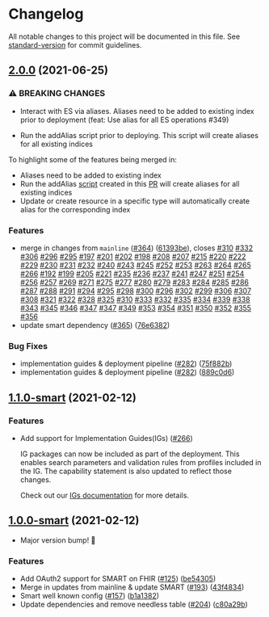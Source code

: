 # Changelog

All notable changes to this project will be documented in this file. See [standard-version](https://github.com/conventional-changelog/standard-version) for commit guidelines.

## [2.0.0](https://github.com/awslabs/fhir-works-on-aws-deployment/compare/v1.1.0-smart...v2.0.0) (2021-06-25)


### ⚠ BREAKING CHANGES

* Interact with ES via aliases. Aliases need to be added to existing index prior to deployment (feat: Use alias for all ES operations #349)
- Run the addAlias script prior to deploying. This script will create aliases for all existing indices


To highlight some of the features being merged in:
* Aliases need to be added to existing index
* Run the addAlias [script](https://github.com/awslabs/fhir-works-on-aws-deployment/blob/94a3187a6fb7a673946a215869c154048603389b/scripts/elasticsearch-operations.js) created in this [PR](https://github.com/awslabs/fhir-works-on-aws-deployment/pull/346) will create aliases for all existing indices 
* Update or create resource in a specific type will automatically create alias for the corresponding index

### Features

* merge in changes from `mainline` ([#364](https://github.com/awslabs/fhir-works-on-aws-deployment/issues/364)) ([61393be](https://github.com/awslabs/fhir-works-on-aws-deployment/commit/61393beac364fd6155020b8e8f9ba097e2c8c6e7)), closes [#310](https://github.com/awslabs/fhir-works-on-aws-deployment/issues/310) [#332](https://github.com/awslabs/fhir-works-on-aws-deployment/issues/332) [#306](https://github.com/awslabs/fhir-works-on-aws-deployment/issues/306) [#296](https://github.com/awslabs/fhir-works-on-aws-deployment/issues/296) [#295](https://github.com/awslabs/fhir-works-on-aws-deployment/issues/295) [#197](https://github.com/awslabs/fhir-works-on-aws-deployment/issues/197) [#201](https://github.com/awslabs/fhir-works-on-aws-deployment/issues/201) [#202](https://github.com/awslabs/fhir-works-on-aws-deployment/issues/202) [#198](https://github.com/awslabs/fhir-works-on-aws-deployment/issues/198) [#208](https://github.com/awslabs/fhir-works-on-aws-deployment/issues/208) [#207](https://github.com/awslabs/fhir-works-on-aws-deployment/issues/207) [#215](https://github.com/awslabs/fhir-works-on-aws-deployment/issues/215) [#220](https://github.com/awslabs/fhir-works-on-aws-deployment/issues/220) [#222](https://github.com/awslabs/fhir-works-on-aws-deployment/issues/222) [#229](https://github.com/awslabs/fhir-works-on-aws-deployment/issues/229) [#230](https://github.com/awslabs/fhir-works-on-aws-deployment/issues/230) [#231](https://github.com/awslabs/fhir-works-on-aws-deployment/issues/231) [#232](https://github.com/awslabs/fhir-works-on-aws-deployment/issues/232) [#240](https://github.com/awslabs/fhir-works-on-aws-deployment/issues/240) [#243](https://github.com/awslabs/fhir-works-on-aws-deployment/issues/243) [#245](https://github.com/awslabs/fhir-works-on-aws-deployment/issues/245) [#252](https://github.com/awslabs/fhir-works-on-aws-deployment/issues/252) [#253](https://github.com/awslabs/fhir-works-on-aws-deployment/issues/253) [#263](https://github.com/awslabs/fhir-works-on-aws-deployment/issues/263) [#264](https://github.com/awslabs/fhir-works-on-aws-deployment/issues/264) [#265](https://github.com/awslabs/fhir-works-on-aws-deployment/issues/265) [#266](https://github.com/awslabs/fhir-works-on-aws-deployment/issues/266) [#192](https://github.com/awslabs/fhir-works-on-aws-deployment/issues/192) [#199](https://github.com/awslabs/fhir-works-on-aws-deployment/issues/199) [#205](https://github.com/awslabs/fhir-works-on-aws-deployment/issues/205) [#221](https://github.com/awslabs/fhir-works-on-aws-deployment/issues/221) [#235](https://github.com/awslabs/fhir-works-on-aws-deployment/issues/235) [#236](https://github.com/awslabs/fhir-works-on-aws-deployment/issues/236) [#237](https://github.com/awslabs/fhir-works-on-aws-deployment/issues/237) [#241](https://github.com/awslabs/fhir-works-on-aws-deployment/issues/241) [#247](https://github.com/awslabs/fhir-works-on-aws-deployment/issues/247) [#251](https://github.com/awslabs/fhir-works-on-aws-deployment/issues/251) [#254](https://github.com/awslabs/fhir-works-on-aws-deployment/issues/254) [#256](https://github.com/awslabs/fhir-works-on-aws-deployment/issues/256) [#257](https://github.com/awslabs/fhir-works-on-aws-deployment/issues/257) [#269](https://github.com/awslabs/fhir-works-on-aws-deployment/issues/269) [#271](https://github.com/awslabs/fhir-works-on-aws-deployment/issues/271) [#275](https://github.com/awslabs/fhir-works-on-aws-deployment/issues/275) [#277](https://github.com/awslabs/fhir-works-on-aws-deployment/issues/277) [#280](https://github.com/awslabs/fhir-works-on-aws-deployment/issues/280) [#279](https://github.com/awslabs/fhir-works-on-aws-deployment/issues/279) [#283](https://github.com/awslabs/fhir-works-on-aws-deployment/issues/283) [#284](https://github.com/awslabs/fhir-works-on-aws-deployment/issues/284) [#285](https://github.com/awslabs/fhir-works-on-aws-deployment/issues/285) [#286](https://github.com/awslabs/fhir-works-on-aws-deployment/issues/286) [#287](https://github.com/awslabs/fhir-works-on-aws-deployment/issues/287) [#288](https://github.com/awslabs/fhir-works-on-aws-deployment/issues/288) [#291](https://github.com/awslabs/fhir-works-on-aws-deployment/issues/291) [#294](https://github.com/awslabs/fhir-works-on-aws-deployment/issues/294) [#295](https://github.com/awslabs/fhir-works-on-aws-deployment/issues/295) [#298](https://github.com/awslabs/fhir-works-on-aws-deployment/issues/298) [#300](https://github.com/awslabs/fhir-works-on-aws-deployment/issues/300) [#296](https://github.com/awslabs/fhir-works-on-aws-deployment/issues/296) [#302](https://github.com/awslabs/fhir-works-on-aws-deployment/issues/302) [#299](https://github.com/awslabs/fhir-works-on-aws-deployment/issues/299) [#306](https://github.com/awslabs/fhir-works-on-aws-deployment/issues/306) [#307](https://github.com/awslabs/fhir-works-on-aws-deployment/issues/307) [#308](https://github.com/awslabs/fhir-works-on-aws-deployment/issues/308) [#321](https://github.com/awslabs/fhir-works-on-aws-deployment/issues/321) [#322](https://github.com/awslabs/fhir-works-on-aws-deployment/issues/322) [#328](https://github.com/awslabs/fhir-works-on-aws-deployment/issues/328) [#325](https://github.com/awslabs/fhir-works-on-aws-deployment/issues/325) [#310](https://github.com/awslabs/fhir-works-on-aws-deployment/issues/310) [#333](https://github.com/awslabs/fhir-works-on-aws-deployment/issues/333) [#332](https://github.com/awslabs/fhir-works-on-aws-deployment/issues/332) [#335](https://github.com/awslabs/fhir-works-on-aws-deployment/issues/335) [#334](https://github.com/awslabs/fhir-works-on-aws-deployment/issues/334) [#339](https://github.com/awslabs/fhir-works-on-aws-deployment/issues/339) [#338](https://github.com/awslabs/fhir-works-on-aws-deployment/issues/338) [#343](https://github.com/awslabs/fhir-works-on-aws-deployment/issues/343) [#345](https://github.com/awslabs/fhir-works-on-aws-deployment/issues/345) [#346](https://github.com/awslabs/fhir-works-on-aws-deployment/issues/346) [#347](https://github.com/awslabs/fhir-works-on-aws-deployment/issues/347) [#347](https://github.com/awslabs/fhir-works-on-aws-deployment/issues/347) [#349](https://github.com/awslabs/fhir-works-on-aws-deployment/issues/349) [#353](https://github.com/awslabs/fhir-works-on-aws-deployment/issues/353) [#354](https://github.com/awslabs/fhir-works-on-aws-deployment/issues/354) [#351](https://github.com/awslabs/fhir-works-on-aws-deployment/issues/351) [#350](https://github.com/awslabs/fhir-works-on-aws-deployment/issues/350) [#352](https://github.com/awslabs/fhir-works-on-aws-deployment/issues/352) [#355](https://github.com/awslabs/fhir-works-on-aws-deployment/issues/355) [#356](https://github.com/awslabs/fhir-works-on-aws-deployment/issues/356)
* update smart dependency ([#365](https://github.com/awslabs/fhir-works-on-aws-deployment/issues/365)) ([76e6382](https://github.com/awslabs/fhir-works-on-aws-deployment/commit/76e6382d74f19112aeb4d8693aff0314993b4c96))


### Bug Fixes

* implementation guides & deployment pipeline ([#282](https://github.com/awslabs/fhir-works-on-aws-deployment/issues/282)) ([75f882b](https://github.com/awslabs/fhir-works-on-aws-deployment/commit/75f882b327c74d2c94f250fc87fe85af542c9719))
* implementation guides & deployment pipeline ([#282](https://github.com/awslabs/fhir-works-on-aws-deployment/issues/282)) ([889c0d6](https://github.com/awslabs/fhir-works-on-aws-deployment/commit/889c0d63d4132968a0c4daeca50c9250790145ae))

## [1.1.0-smart](https://github.com/awslabs/fhir-works-on-aws-deployment/compare/v1.0.0-smart...v1.1.0-smart) (2021-02-12)

### Features

- Add support for Implementation Guides(IGs) ([#266](https://github.com/awslabs/fhir-works-on-aws-deployment/issues/266))

   IG packages can now be included as part of the deployment. This enables search parameters and validation rules from profiles
   included in the IG. The capability statement is also updated to reflect those changes.

   Check out our [IGs documentation](USING_IMPLEMENTATION_GUIDES.md) for more details.

## [1.0.0-smart](https://github.com/awslabs/fhir-works-on-aws-deployment/compare/v2.4.0...v1.0.0-smart) (2021-02-12)

- Major version bump! :rocket:

### Features

- Add OAuth2 support for SMART on FHIR ([#125](https://github.com/awslabs/fhir-works-on-aws-deployment/issues/125)) ([be54305](https://github.com/awslabs/fhir-works-on-aws-deployment/commit/be54305908ebbed1a7d84dc78ba015d93c7b78d7))
- Merge in updates from mainline & update SMART ([#193](https://github.com/awslabs/fhir-works-on-aws-deployment/issues/193)) ([43f4834](https://github.com/awslabs/fhir-works-on-aws-deployment/commit/43f48342e5b4d1843a29248d7dc0217be36b4866))
- Smart well known config ([#157](https://github.com/awslabs/fhir-works-on-aws-deployment/issues/157)) ([b1a1382](https://github.com/awslabs/fhir-works-on-aws-deployment/commit/b1a13829f1a753ae592dee84d8a7b8c6a3a2e36f))
- Update dependencies and remove needless table ([#204](https://github.com/awslabs/fhir-works-on-aws-deployment/issues/204)) ([c80a29b](https://github.com/awslabs/fhir-works-on-aws-deployment/commit/c80a29ba3a485e35ce39304b405bf67e35b415a8))
